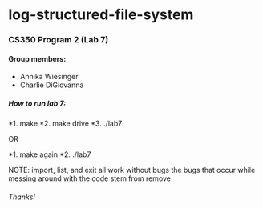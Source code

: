 # log-structured-file-system

### CS350 Program 2 (Lab 7)

#### Group members:
 * Annika Wiesinger
 * Charlie DiGiovanna

##### How to run lab 7:
*1. make
*2. make drive
*3. ./lab7

OR

*1. make again
*2. ./lab7

NOTE: import, list, and exit all work without bugs
the bugs that occur while messing around with the code stem from remove

###### Thanks!
